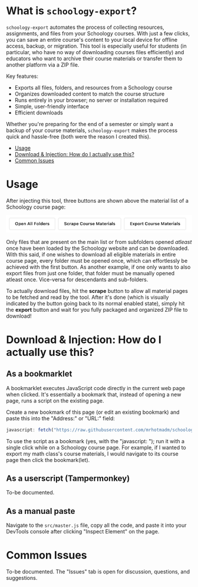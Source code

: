 # What is `schoology-export`?

`schoology-export` automates the process of collecting resources, assignments, and files from your Schoology courses. With just a few clicks, you can save an entire course's content to your local device for offline access, backup, or migration. This tool is especially useful for students (in particular, who have no way of downloading courses files efficiently) and educators who want to archive their course materials or transfer them to another platform via a ZIP file.

Key features:
- Exports all files, folders, and resources from a Schoology course
- Organizes downloaded content to match the course structure
- Runs entirely in your browser; no server or installation required
- Simple, user-friendly interface
- Efficient downloads

Whether you're preparing for the end of a semester or simply want a backup of your course materials, `schoology-export` makes the process quick and hassle-free (both were the reason I created this).

* [Usage](#Usage)
* [Download & Injection: How do I actually use this?](#download--injection-how-do-i-actually-use-this)
* [Common Issues](#Common-Issues)

# Usage
After injecting this tool, three buttons are shown above the material list of a Schoology course page:

![ui](/images/ui.png)

Only files that are present on the main list or from subfolders opened *atleast* once have been loaded by the Schoology website and can be downloaded. With this said, if one wishes to download all eligible materials in entire course page, every folder must be opened once, which can effortlessly be achieved with the first button. As another example, if one only wants to also export files from just one folder, that folder must be manually opened atleast once. Vice-versa for descendants and sub-folders.

To actually download files, hit the **scrape** button to allow all material pages to be fetched and read by the tool. After it's done (which is visually indicated by the button going back to its normal enabled state), simply hit the **export** button and wait for you fully packaged and organized ZIP file to download!

# Download & Injection: How do I actually use this?
## As a bookmarklet
A bookmarklet executes JavaScript code directly in the current web page when clicked. It's essentially a bookmark that, instead of opening a new page, runs a script on the existing page.

Create a new bookmark of this page (or edit an existing bookmark) and paste this into the "Address:" or "URL:" field:
```js
javascript: fetch("https://raw.githubusercontent.com/mrhotmadm/schoology-export/refs/heads/main/src/dist/master.js").then(t=>t.text()).then(eval);
```

To use the script as a bookmark (yes, with the "javascript: "); run it with a single click while on a Schoology course page.
For example, if I wanted to export my math class's course materials, I would navigate to its course page then click the bookmark(let).

## As a userscript (Tampermonkey)
To-be documented.

## As a manual paste
Navigate to the `src/master.js` file, copy all the code, and paste it into your DevTools console after clicking "Inspect Element" on the page.

# Common Issues
To-be documented. The "Issues" tab is open for discussion, questions, and suggestions.
